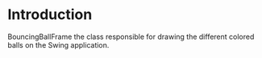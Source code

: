 # Introduction #

BouncingBallFrame the class responsible for drawing the different colored balls on the Swing application.